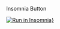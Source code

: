 Insomnia Button

[![Run in Insomnia}](https://insomnia.rest/images/run.svg)](https://insomnia.rest/run/?label=GymPoint&uri=https%3A%2F%2Fraw.githubusercontent.com%2FRodrigoSenna88%2FGoStack-Gympoint-backend%2Fmaster%2Fexport_data.json)